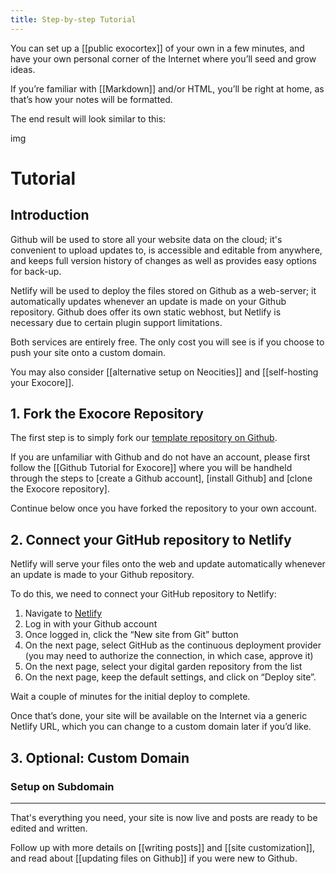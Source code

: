 ```yaml
---
title: Step-by-step Tutorial
---
```


You can set up a [[public exocortex]] of your own in a few minutes, and have your own personal corner of the Internet where you’ll seed and grow ideas.

If you’re familiar with [[Markdown]] and/or HTML, you’ll be right at home, as that’s how your notes will be formatted.

The end result will look similar to this:

img

# Tutorial

## Introduction

Github will be used to store all your website data on the cloud; it's convenient to upload updates to, is accessible and editable from anywhere, and keeps full version history of changes as well as provides easy options for back-up.

Netlify will be used to deploy the files stored on Github as a web-server; it automatically updates whenever an update is made on your Github repository. Github does offer its own static webhost, but Netlify is necessary due to certain plugin support limitations. 

Both services are entirely free. The only cost you will see is if you choose to push your site onto a custom domain.

You may also consider [[alternative setup on Neocities]] and [[self-hosting your Exocore]].

## 1. Fork the Exocore Repository

The first step is to simply fork our [template repository on Github]().

If you are unfamiliar with Github and do not have an account, please first follow the [[Github Tutorial for Exocore]] where you will be handheld through the steps to [create a Github account], [install Github] and [clone the Exocore repository].

Continue below once you have forked the repository to your own account.

## 2. Connect your GitHub repository to Netlify

Netlify will serve your files onto the web and update automatically whenever an update is made to your Github repository. 

To do this, we need to connect your GitHub repository to Netlify:

1. Navigate to [Netlify](https://netlify.com)
2. Log in with your Github account
3. Once logged in, click the “New site from Git” button
4. On the next page, select GitHub as the continuous deployment provider (you may need to authorize the connection, in which case, approve it)
5. On the next page, select your digital garden repository from the list
6. On the next page, keep the default settings, and click on “Deploy site”.

Wait a couple of minutes for the initial deploy to complete.

Once that’s done, your site will be available on the Internet via a generic Netlify URL, which you can change to a custom domain later if you’d like.

## 3. Optional: Custom Domain

### Setup on Subdomain

---

That's everything you need, your site is now live and posts are ready to be edited and written.

Follow up with more details on [[writing posts]] and [[site customization]], and read about [[updating files on Github]] if you were new to Github.